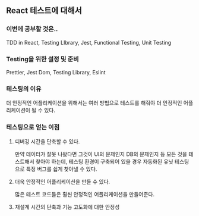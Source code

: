 ﻿## React 테스트에 대해서

### 이번에 공부할 것은..

TDD in React, Testing LIbrary, Jest, Functional Testing, Unit Testing

### Testing을 위한 설정 및 준비

Prettier, Jest Dom, Testing Library, Eslint

### 테스팅의 이유

더 안정적인 어플리케이션을 위해서는 여러 방법으로 테스트를 해줘야 더 안정적인 어플리케이션이 될 수 있다.

### 테스팅으로 얻는 이점

1. 디버깅 시간을 단축할 수 있다.

   만약 데이터가 잘못 나왔다면 그것이 UI의 문제인지 DB의 문제인지 등 모든 것을 테스트해서 찾아야 하는데, 테스팅 환경이 구축되어 있을 경우 자동화된 유닛 테스팅으로 특정 버그를 쉽게 찾아낼 수 있다.

2. 더욱 안정적인 어플리케이션을 만들 수 있다.

   많은 테스트 코드들은 훨씬 안정적인 어플리케이션을 만들어준다.

3. 재설계 시간의 단축과 기능 고도화에 대한 안정성
